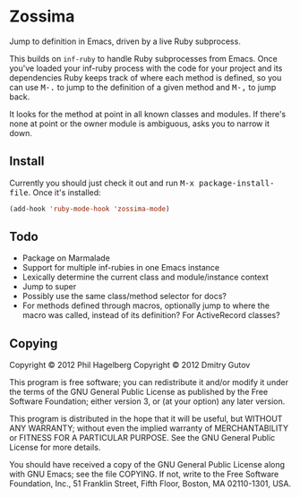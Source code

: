 # Zossima

Jump to definition in Emacs, driven by a live Ruby subprocess.

This builds on `inf-ruby` to handle Ruby subprocesses from Emacs. Once
you've loaded your inf-ruby process with the code for your project and
its dependencies Ruby keeps track of where each method is defined, so
you can use <kbd>M-.</kbd> to jump to the definition of a given method
and <kbd>M-,</kbd> to jump back.

It looks for the method at point in all known classes and modules. If there's
none at point or the owner module is ambiguous, asks you to narrow it down.

## Install

Currently you should just check it out and run <kbd>M-x
package-install-file</kbd>. Once it's installed:

```lisp
(add-hook 'ruby-mode-hook 'zossima-mode)
```

## Todo

* Package on Marmalade
* Support for multiple inf-rubies in one Emacs instance
* Lexically determine the current class and module/instance context
* Jump to super
* Possibly use the same class/method selector for docs?
* For methods defined through macros, optionally jump to where the macro was
  called, instead of its definition? For ActiveRecord classes?

## Copying

Copyright © 2012 Phil Hagelberg
Copyright © 2012 Dmitry Gutov

This program is free software; you can redistribute it and/or modify
it under the terms of the GNU General Public License as published by
the Free Software Foundation; either version 3, or (at your option)
any later version.

This program is distributed in the hope that it will be useful,
but WITHOUT ANY WARRANTY; without even the implied warranty of
MERCHANTABILITY or FITNESS FOR A PARTICULAR PURPOSE.  See the
GNU General Public License for more details.

You should have received a copy of the GNU General Public License
along with GNU Emacs; see the file COPYING.  If not, write to the
Free Software Foundation, Inc., 51 Franklin Street, Fifth Floor,
Boston, MA 02110-1301, USA.
